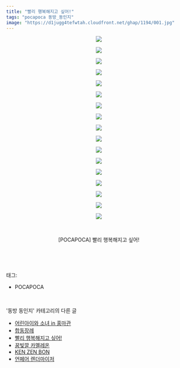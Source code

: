 ```yaml
---
title: "빨리 행복해지고 싶어!"
tags: "pocapoca 동방_동인지"
image: "https://d1jugg4tefwtah.cloudfront.net/ghap/1194/001.jpg"
---
```

<div class="article">
<p style="text-align: center; clear: none; float: none;"><img src="{{ site.imgserver11 }}/ghap/1194/001.jpg"/></p>
<p style="text-align: center; clear: none; float: none;"><img src="{{ site.imgserver11 }}/ghap/1194/002.jpg"/></p>
<p style="text-align: center; clear: none; float: none;"><img src="{{ site.imgserver11 }}/ghap/1194/003.jpg"/></p>
<p style="text-align: center; clear: none; float: none;"><img src="{{ site.imgserver11 }}/ghap/1194/004.jpg"/></p>
<p style="text-align: center; clear: none; float: none;"><img src="{{ site.imgserver11 }}/ghap/1194/005.jpg"/></p>
<p style="text-align: center; clear: none; float: none;"><img src="{{ site.imgserver11 }}/ghap/1194/006.jpg"/></p>
<p style="text-align: center; clear: none; float: none;"><img src="{{ site.imgserver11 }}/ghap/1194/007.jpg"/></p>
<p style="text-align: center; clear: none; float: none;"><img src="{{ site.imgserver11 }}/ghap/1194/008.jpg"/></p>
<p style="text-align: center; clear: none; float: none;"><img src="{{ site.imgserver11 }}/ghap/1194/009.jpg"/></p>
<p style="text-align: center; clear: none; float: none;"><img src="{{ site.imgserver11 }}/ghap/1194/010.jpg"/></p>
<p style="text-align: center; clear: none; float: none;"><img src="{{ site.imgserver11 }}/ghap/1194/011.jpg"/></p>
<p style="text-align: center; clear: none; float: none;"><img src="{{ site.imgserver11 }}/ghap/1194/012.jpg"/></p>
<p style="text-align: center; clear: none; float: none;"><img src="{{ site.imgserver11 }}/ghap/1194/013.jpg"/></p>
<p style="text-align: center; clear: none; float: none;"><img src="{{ site.imgserver11 }}/ghap/1194/014.jpg"/></p>
<p style="text-align: center; clear: none; float: none;"><img src="{{ site.imgserver11 }}/ghap/1194/015.jpg"/></p>
<p style="text-align: center; clear: none; float: none;"><img src="{{ site.imgserver11 }}/ghap/1194/016.jpg"/></p>
<p style="text-align: center; clear: none; float: none;"><img src="{{ site.imgserver11 }}/ghap/1194/017.jpg"/></p>
<p style="text-align: center; clear: none; float: none;"><br/></p>
<p style="text-align: center; clear: none; float: none;">[POCAPOCA] 빨리 행복해지고 싶어!</p>
<p><br/></p>
</div><br/>
<div class="tagTrail">
<p>태그: </p>
<ul>
<li>POCAPOCA</li>
</ul>
</div><br/>
<div class="another">
<p>'동방 동인지' 카테고리의 다른 글</p>
<ul>
<li><a href="/ghap_1196">어린아이와 소녀 in 홍마관</a></li>
<li><a href="/ghap_1195">합동장례</a></li>
<li><a href="/ghap_1194">빨리 행복해지고 싶어!</a></li>
<li><a href="/ghap_1193">꿈빛깔 카멜레온</a></li>
<li><a href="/ghap_1192">KEN ZEN BON</a></li>
<li><a href="/ghap_1190">언페어 렌더마이저</a></li>
</ul>
</div><br/>
<div class="cb_module cb_fluid">
<div class="cb_wrt cb_profile">
</div><!-- commentList close -->
</div><br/>
